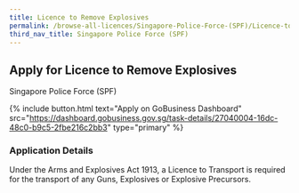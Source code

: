 ```yaml
---
title: Licence to Remove Explosives
permalink: /browse-all-licences/Singapore-Police-Force-(SPF)/Licence-to-Remove-Explosives
third_nav_title: Singapore Police Force (SPF)
---
```


## Apply for Licence to Remove Explosives

Singapore Police Force (SPF)

{% include button.html text="Apply on GoBusiness Dashboard" src="https://dashboard.gobusiness.gov.sg/task-details/27040004-16dc-48c0-b9c5-2fbe216c2bb3" type="primary" %}

<H3>Application Details</H3>

Under the Arms and Explosives Act 1913, a Licence to Transport is required for the transport of any Guns, Explosives or Explosive Precursors. 

